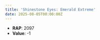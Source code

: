```yaml
---
title: 'Shinestone Eyes: Emerald Extreme'
date: 2025-08-05T00:00:00Z
---
```

- **RAP**: 2097
- **Value**: -1
